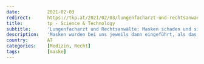 ```yaml
---
date:          2021-02-03
redirect:      https://tkp.at/2021/02/03/lungenfacharzt-und-rechtsanwaelte-masken-schaden-und-sind-gesetzwidrig/
title:         tp - Science & Technology
subtitle:      'Lungenfacharzt und Rechtsanwälte: Masken schaden und sind gesetzwidrig'
description:   'Masken wurden bei uns jeweils dann eingeführt, als das Infektionsgeschehen schon deutlich im Rückzug war. Im Frühjahr wurden normale Masken ab Ende März verpflichtend gemacht und Ende 2020 wurde die Vorschrift dahingehend verschärft, dass plötzlich die gesundheitsschädlichen FFP2 Masken verlangt wurden. Auch hier war schon alles rückläufig. Masken machen Angst und das ist wahrscheinlich auch …'
country:       AT
categories:    [Medizin, Recht]
tags:          [maske]
---
```

